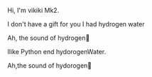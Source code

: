 Hi, I'm vikiki Mk2.

I don't have a gift for you
I had hydrogen water

Ah, the sound of hydrogen🧪

Ilike Python end hydorogenWater.

Ah,the sound of hydorogen🧪
